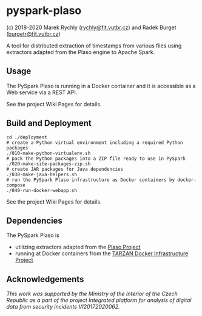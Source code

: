 # pyspark-plaso

(c) 2018-2020 Marek Rychly (rychly@fit.vutbr.cz) and Radek Burget (burgetr@fit.vutbr.cz)

A tool for distributed extraction of timestamps from various files using extractors adapted from the Plaso engine to Apache Spark.

## Usage

The PySpark Plaso is running in a Docker container and it is accessible as a Web service via a REST API.

See the project Wiki Pages for details.

## Build and Deployment

~~~
cd ./deployment
# create a Python virtual environment including a required Python packages
./010-make-python-virtualenv.sh
# pack the Python packages into a ZIP file ready to use in PySpark
./020-make-site-packages-zip.sh
# create JAR packages for Java dependencies
./030-make-java-helpers.sh
# run the PySpark Plaso infrastructure as Docker containers by docker-compose
./040-run-docker-webapp.sh
~~~

See the project Wiki Pages for details.

## Dependencies

The PySpark Plaso is

*	utilizing extractors adapted from the [Plaso Project](https://github.com/log2timeline/plaso)
*	running at Docker containers from the [TARZAN Docker Infrastructure Project](https://gitlab.com/rychly-edu/projects/tarzan-docker-infrastructure)

## Acknowledgements

*This work was supported by the Ministry of the Interior of the Czech Republic as a part of the project Integrated platform for analysis of digital data from security incidents VI20172020062.*
